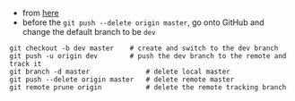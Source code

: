 
* from [here](https://stackoverflow.com/questions/8762601/how-do-i-rename-my-git-master-branch-to-release)
* before the `git push --delete origin master`, go onto GitHub and change the default branch to be `dev`

```
git checkout -b dev master    # create and switch to the dev branch
git push -u origin dev        # push the dev branch to the remote and track it
git branch -d master              # delete local master
git push --delete origin master   # delete remote master
git remote prune origin           # delete the remote tracking branch
```
